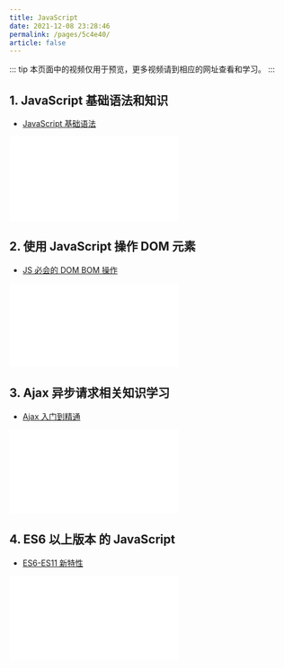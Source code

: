 ```yaml
---
title: JavaScript
date: 2021-12-08 23:28:46
permalink: /pages/5c4e40/
article: false
---
```


::: tip
本页面中的视频仅用于预览，更多视频请到相应的网址查看和学习。
:::

## 1. JavaScript 基础语法和知识

- [JavaScript 基础语法](https://www.bilibili.com/video/BV1Sy4y1C7ha)
<iframe src="//player.bilibili.com/player.html?aid=796930448&bvid=BV1Sy4y1C7ha&cid=231239450&page=1" scrolling="no" border="0" frameborder="no" framespacing="0" allowfullscreen="true"> </iframe>

## 2. 使用 JavaScript 操作 DOM 元素

- [JS 必会的 DOM BOM 操作](https://www.bilibili.com/video/BV1k4411w7sV)
<iframe src="//player.bilibili.com/player.html?aid=57708010&bvid=BV1k4411w7sV&cid=100722933&page=1" scrolling="no" border="0" frameborder="no" framespacing="0" allowfullscreen="true"> </iframe>

## 3. Ajax 异步请求相关知识学习

- [Ajax 入门到精通](https://www.bilibili.com/video/BV1WC4y1b78y)
<iframe src="//player.bilibili.com/player.html?aid=796431746&bvid=BV1WC4y1b78y&cid=256768501&page=1" scrolling="no" border="0" frameborder="no" framespacing="0" allowfullscreen="true"> </iframe>

## 4. ES6 以上版本 的 JavaScript

- [ES6-ES11 新特性](https://www.bilibili.com/video/BV1uK411H7on)
<iframe src="//player.bilibili.com/player.html?aid=498754477&bvid=BV1uK411H7on&cid=394910346&page=1" scrolling="no" border="0" frameborder="no" framespacing="0" allowfullscreen="true"> </iframe>
